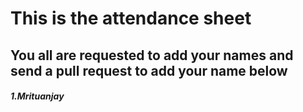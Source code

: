 # This is the attendance sheet 
## You all are requested to add your names and send a pull request to add your name below 

##### 1.Mrituanjay
